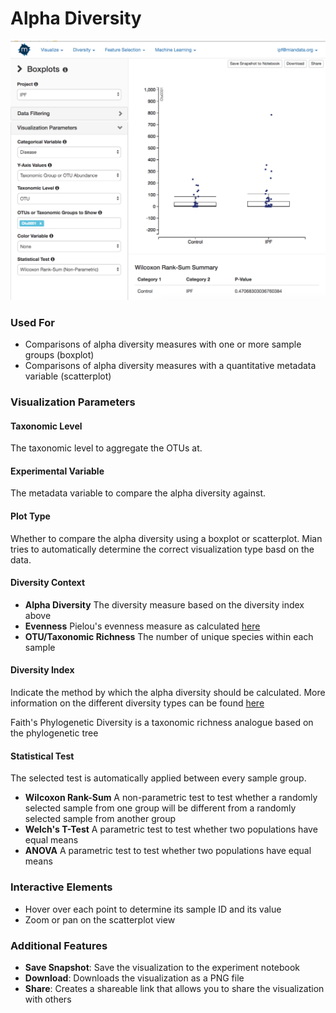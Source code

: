 # Alpha Diversity

![](.gitbook/assets/image%20%286%29.png)

### Used For

* Comparisons of alpha diversity measures with one or more sample groups \(boxplot\)
* Comparisons of alpha diversity measures with a quantitative metadata variable \(scatterplot\)

### Visualization Parameters

#### Taxonomic Level

The taxonomic level to aggregate the OTUs at. 

#### Experimental Variable

The metadata variable to compare the alpha diversity against.

#### Plot Type

Whether to compare the alpha diversity using a boxplot or scatterplot. Mian tries to automatically determine the correct visualization type basd on the data. 

#### Diversity Context

* **Alpha Diversity** The diversity measure based on the diversity index above
* **Evenness** Pielou's evenness measure as calculated [here](http://cc.oulu.fi/~jarioksa/softhelp/vegan/html/diversity.html)
* **OTU/Taxonomic Richness** The number of unique species within each sample

#### Diversity Index

Indicate the method by which the alpha diversity should be calculated. More information on the different diversity types can be found [here](http://cc.oulu.fi/~jarioksa/softhelp/vegan/html/diversity.html)  
  
Faith's Phylogenetic Diversity is a taxonomic richness analogue based on the phylogenetic tree

#### Statistical Test

The selected test is automatically applied between every sample group. 

* **Wilcoxon Rank-Sum** A non-parametric test to test whether a randomly selected sample from one group will be different from a randomly selected sample from another group
* **Welch's T-Test** A parametric test to test whether two populations have equal means
* **ANOVA** A parametric test to test whether two populations have equal means

### Interactive Elements

* Hover over each point to determine its sample ID and its value
* Zoom or pan on the scatterplot view

### Additional Features

* **Save Snapshot**: Save the visualization to the experiment notebook
* **Download**: Downloads the visualization as a PNG file
* **Share**: Creates a shareable link that allows you to share the visualization with others

